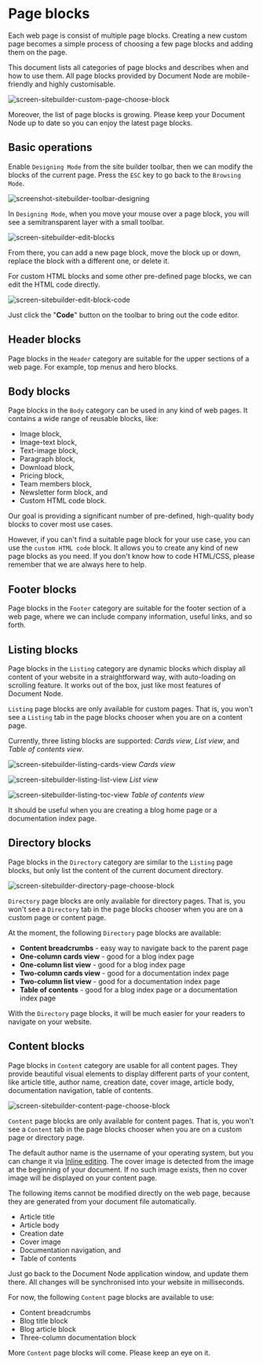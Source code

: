 ﻿# Page blocks

Each web page is consist of multiple page blocks. Creating a new custom page becomes a simple process of choosing a few page blocks and adding them on the page.

This document lists all categories of page blocks and describes when and how to use them. All page blocks provided by Document Node are mobile-friendly and highly customisable.

![screen-sitebuilder-custom-page-choose-block](screen-sitebuilder-custom-page-choose-block.png)

Moreover, the list of page blocks is growing. Please keep your Document Node up to date so you can enjoy the latest page blocks.

## Basic operations

Enable `Designing Mode` from the site builder toolbar, then we can modify the blocks of the current page. Press the `ESC` key to go back to the `Browsing Mode`.

![screenshot-sitebuilder-toolbar-designing](screenshot-sitebuilder-toolbar-designing.png)

In `Designing Mode`, when you move your mouse over a page block, you will see a semitransparent layer with a small toolbar.

![screen-sitebuilder-edit-blocks](screen-sitebuilder-edit-blocks.png)

From there, you can add a new page block, move the block up or down, replace the block with a different one, or delete it.

For custom HTML blocks and some other pre-defined page blocks, we can edit the HTML code directly.

![screen-sitebuilder-edit-block-code](screen-sitebuilder-edit-block-code.png)

Just click the "**Code**" button on the toolbar to bring out the code editor.

## Header blocks

Page blocks in the `Header` category are suitable for the upper sections of a web page. For example, top menus and hero blocks.

## Body blocks

Page blocks in the `Body` category can be used in any kind of web pages. It contains a wide range of reusable blocks, like:
* Image block,
* Image-text block,
* Text-image block,
* Paragraph block,
* Download block,
* Pricing block,
* Team members block,
* Newsletter form block, and
* Custom HTML code block.

Our goal is providing a significant number of pre-defined, high-quality body blocks to cover most use cases.

However, if you can't find a suitable page block for your use case, you can use the `custom HTML code` block. It allows you to create any kind of new page blocks as you need. If you don't know how to code HTML/CSS, please remember that we are always here to help.

## Footer blocks

Page blocks in the `Footer` category are suitable for the footer section of a web page, where we can include company information, useful links, and so forth.

## Listing blocks

Page blocks in the `Listing` category are dynamic blocks which display all content of your website in a straightforward way, with auto-loading on scrolling feature. It works out of the box, just like most features of Document Node.

`Listing` page blocks are only available for custom pages. That is, you won't see a `Listing` tab in the page blocks chooser when you are on a content page.

Currently, three listing blocks are supported: *Cards view*, *List view*, and *Table of contents view*.

![screen-sitebuilder-listing-cards-view](screen-sitebuilder-listing-cards-view.png)
*Cards view*

![screen-sitebuilder-listing-list-view](screen-sitebuilder-listing-list-view.png)
*List view*

![screen-sitebuilder-listing-toc-view](screen-sitebuilder-listing-toc-view.png)
*Table of contents view*

It should be useful when you are creating a blog home page or a documentation index page.

## Directory blocks

Page blocks in the `Directory` category are similar to the `Listing` page blocks, but only list the content of the current document directory.

![screen-sitebuilder-directory-page-choose-block](screen-sitebuilder-directory-page-choose-block.png)

`Directory` page blocks are only available for directory pages. That is, you won't see a `Directory` tab in the page blocks chooser when you are on a custom page or content page.

At the moment, the following `Directory` page blocks are available:
* **Content breadcrumbs** - easy way to navigate back to the parent page
* **One-column cards view** - good for a blog index page
* **One-column list view** - good for a blog index page
* **Two-column cards view** - good for a documentation index page
* **Two-column list view** - good for a documentation index page
* **Table of contents** - good for a blog index page or a documentation index page

With the `Directory` page blocks, it will be much easier for your readers to navigate on your website.

## Content blocks

Page blocks in `Content` category are usable for all content pages. They provide beautiful visual elements to display different parts of your content, like article title, author name, creation date, cover image, article body, documentation navigation, table of contents.

![screen-sitebuilder-content-page-choose-block](screen-sitebuilder-content-page-choose-block.png)

`Content` page blocks are only available for content pages. That is, you won't see a `Content` tab in the page blocks chooser when you are on a custom page or directory page.

The default author name is the username of your operating system, but you can change it via [Inline editing](Inline%20editing.md). The cover image is detected from the image at the beginning of your document. If no such image exists, then no cover image will be displayed on your content page.

The following items cannot be modified directly on the web page, because they are generated from your document file automatically.
* Article title
* Article body
* Creation date
* Cover image
* Documentation navigation, and
* Table of contents

Just go back to the Document Node application window, and update them there. All changes will be synchronised into your website in milliseconds.

For now, the following `Content` page blocks are available to use:
* Content breadcrumbs
* Blog title block
* Blog article block
* Three-column documentation block

More `Content` page blocks will come. Please keep an eye on it.

